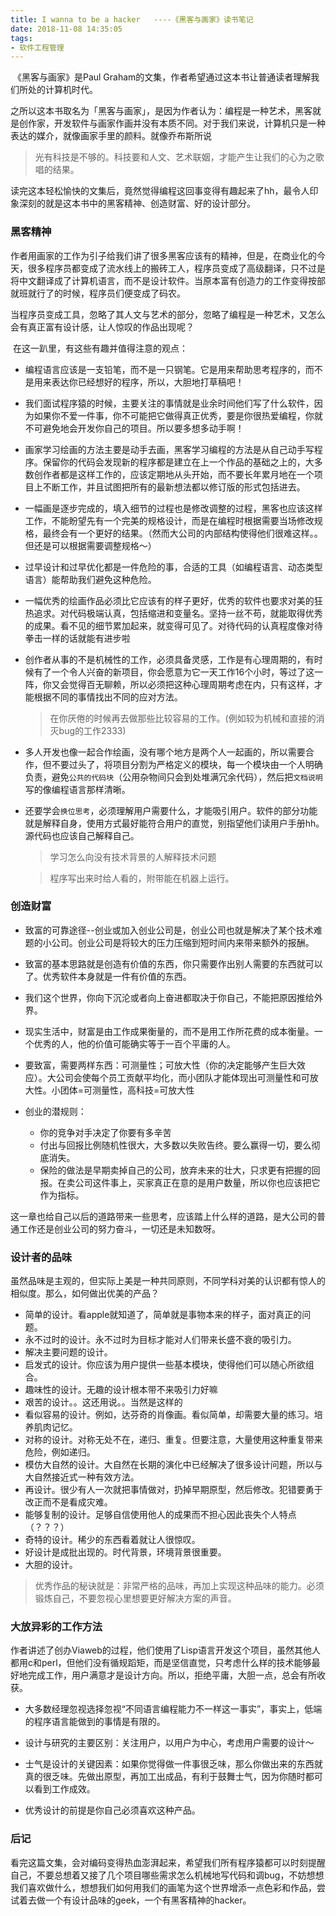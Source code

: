 ```yaml
---
title: I wanna to be a hacker   ----《黑客与画家》读书笔记
date: 2018-11-08 14:35:05
tags:
- 软件工程管理
---
```


​	《黑客与画家》是Paul Graham的文集，作者希望通过这本书让普通读者理解我们所处的计算机时代。

​	之所以这本书取名为「黑客与画家」，是因为作者认为：编程是一种艺术，黑客就是创作家，开发软件与画家作画并没有本质不同。对于我们来说，计算机只是一种表达的媒介，就像画家手里的颜料。就像乔布斯所说

> 光有科技是不够的。科技要和人文、艺术联姻，才能产生让我们的心为之歌唱的结果。

​	读完这本轻松愉快的文集后，竟然觉得编程这回事变得有趣起来了hh，最令人印象深刻的就是这本书中的黑客精神、创造财富、好的设计部分。

 <!--more-->

### 黑客精神

​	作者用画家的工作为引子给我们讲了很多黑客应该有的精神，但是，在商业化的今天，很多程序员都变成了流水线上的搬砖工人，程序员变成了高级翻译，只不过是将中文翻译成了计算机语言，而不是设计软件。当原本富有创造力的工作变得按部就班就行了的时候，程序员们便变成了码农。

​	当程序员变成工具，忽略了其人文与艺术的部分，忽略了编程是一种艺术，又怎么会有真正富有设计感，让人惊叹的作品出现呢？

​	在这一趴里，有这些有趣并值得注意的观点：

- 编程语言应该是一支铅笔，而不是一只钢笔。它是用来帮助思考程序的，而不是用来表达你已经想好的程序，所以，大胆地打草稿吧！

- 我们面试程序猿的时候，主要关注的事情就是业余时间他们写了什么软件，因为如果你不爱一件事，你不可能把它做得真正优秀，要是你很热爱编程，你就不可避免地会开发你自己的项目。所以要多想多动手啊！

- 画家学习绘画的方法主要是动手去画，黑客学习编程的方法是从自己动手写程序。保留你的代码会发现新的程序都是建立在上一个作品的基础之上的，大多数创作者都是这样工作的，应该定期地从头开始，而不要长年累月地在一个项目上不断工作，并且试图把所有的最新想法都以修订版的形式包括进去。

- 一幅画是逐步完成的，填入细节的过程也是修改调整的过程，黑客也应该这样工作，不能盼望先有一个完美的规格设计，而是在编程时根据需要当场修改规格，最终会有一个更好的结果。（然而大公司的内部结构使得他们很难这样。。但还是可以根据需要调整规格～）

- 过早设计和过早优化都是一件危险的事，合适的工具（如编程语言、动态类型语言）能帮助我们避免这种危险。

- 一幅优秀的绘画作品必须比它应该有的样子更好，优秀的软件也要求对美的狂热追求。对代码极端认真，包括缩进和变量名。坚持一丝不苟，就能取得优秀的成果。看不见的细节累加起来，就变得可见了。对待代码的认真程度像对待拳击一样的话就能有进步啦

- 创作者从事的不是机械性的工作，必须具备灵感，工作是有心理周期的，有时候有了一个令人兴奋的新项目，你会愿意为它一天工作16个小时，等过了这一阵，你又会觉得百无聊赖，所以必须把这种心理周期考虑在内，只有这样，才能根据不同的事情找出不同的应对方法。

  > 在你厌倦的时候再去做那些比较容易的工作。(例如较为机械和直接的消灭bug的工作2333)

- 多人开发也像一起合作绘画，没有哪个地方是两个人一起画的，所以需要合作，但不要过头了，将项目分割为严格定义的模块，每一个模块由一个人明确负责，避免`公共的代码块`（公用杂物间只会到处堆满冗余代码），然后把`文档说明`写的像编程语言那样清晰。

- 还要学会`换位思考`，必须理解用户需要什么，才能吸引用户。软件的部分功能就是解释自身，使用方式最好能符合用户的直觉，别指望他们读用户手册hh。源代码也应该自己解释自己。

  > 学习怎么向没有技术背景的人解释技术问题

  > 程序写出来时给人看的，附带能在机器上运行。

### 创造财富

- 致富的可靠途径--创业或加入创业公司是，创业公司也就是解决了某个技术难题的小公司。创业公司是将较大的压力压缩到短时间内来带来额外的报酬。

- 致富的基本思路就是创造有价值的东西，你只需要作出别人需要的东西就可以了。优秀软件本身就是一件有价值的东西。

- 我们这个世界，你向下沉沦或者向上奋进都取决于你自己，不能把原因推给外界。
- 现实生活中，财富是由工作成果衡量的，而不是用工作所花费的成本衡量。一个优秀的人，他的价值可能确实等于一百个平庸的人。
- 要致富，需要两样东西：可测量性；可放大性（你的决定能够产生巨大效应）。大公司会使每个员工贡献平均化，而小团队才能体现出可测量性和可放大性。小团体=可测量性，高科技=可放大性
- 创业的潜规则：
  - 你的竞争对手决定了你要有多辛苦
  - 付出与回报比例随机性很大，大多数以失败告终。要么赢得一切，要么彻底消失。
  - 保险的做法是早期卖掉自己的公司，放弃未来的壮大，只求更有把握的回报。在卖公司这件事上，买家真正在意的是用户数量，所以你也应该把它作为指标。

这一章也给自己以后的道路带来一些思考，应该踏上什么样的道路，是大公司的普通工作还是创业公司的努力奋斗，一切还是未知数呀。

### 设计者的品味

​	虽然品味是主观的，但实际上美是一种共同原则，不同学科对美的认识都有惊人的相似度。那么，如何做出优美的产品？

- 简单的设计。看apple就知道了，简单就是事物本来的样子，面对真正的问题。
- 永不过时的设计。永不过时为目标才能对人们带来长盛不衰的吸引力。
- 解决主要问题的设计。
- 启发式的设计。你应该为用户提供一些基本模块，使得他们可以随心所欲组合。
- 趣味性的设计。无趣的设计根本带不来吸引力好嘛
- 艰苦的设计。。这还用说。。当然是这样的
- 看似容易的设计。例如，达芬奇的肖像画。看似简单，却需要大量的练习。培养肌肉记忆。
- 对称的设计。对称无处不在，递归、重复。但要注意，大量使用这种重复带来危险，例如递归。
- 模仿大自然的设计。大自然在长期的演化中已经解决了很多设计问题，所以与大自然接近式一种有效方法。
- 再设计。很少有人一次就把事情做对，扔掉早期原型，然后修改。犯错要勇于改正而不是看成灾难。
- 能够复制的设计。足够自信使用他人的成果而不担心因此丧失个人特点（？？？）
- 奇特的设计。稀少的东西看着就让人很惊叹。
- 好设计是成批出现的。时代背景，环境背景很重要。
- 大胆的设计。

> 优秀作品的秘诀就是：非常严格的品味，再加上实现这种品味的能力。必须锻炼自己，不要忽视心里想要更好解决方案的声音。

### 大放异彩的工作方法

​	作者讲述了创办Viaweb的过程，他们使用了Lisp语言开发这个项目，虽然其他人都用c和perl，但他们没有循规蹈矩，而是坚信直觉，只考虑什么样的技术能够最好地完成工作，用户满意才是设计方向。所以，拒绝平庸，大胆一点，总会有所收获。

- 大多数经理忽视选择忽视“不同语言编程能力不一样这一事实”，事实上，低端的程序语言能做到的事情是有限的。

- 设计与研究的主要区别：关注用户，以用户为中心，考虑用户需要的设计～
- 士气是设计的关键因素：如果你觉得做一件事很乏味，那么你做出来的东西就真的很乏味。先做出原型，再加工出成品，有利于鼓舞士气，因为你随时都可以看到工作成效。
- 优秀设计的前提是你自己必须喜欢这种产品。

### 后记

​	看完这篇文集，会对编码变得热血澎湃起来，希望我们所有程序猿都可以时刻提醒自己，不要总想着又接了几个项目哪些需求怎么机械地写代码和调bug，不妨想想我们喜欢做什么，想想我们如何用我们的画笔为这个世界增添一点色彩和作品，尝试着去做一个有设计品味的geek，一个有黑客精神的hacker。

